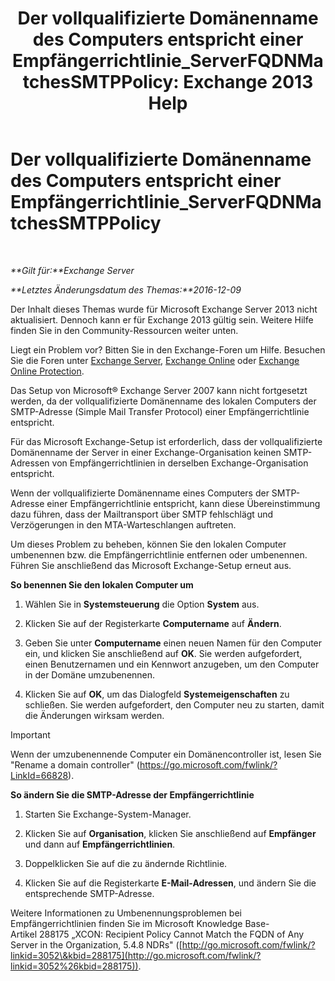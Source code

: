 ﻿---
title: 'Der vollqualifizierte Domänenname des Computers entspricht einer Empfängerrichtlinie_ServerFQDNMatchesSMTPPolicy: Exchange 2013 Help'
TOCTitle: Der vollqualifizierte Domänenname des Computers entspricht einer Empfängerrichtlinie_ServerFQDNMatchesSMTPPolicy
ms:assetid: f3ea61f8-1788-4cbf-814e-f7c088c1ac47
ms:mtpsurl: https://technet.microsoft.com/de-de/library/ms.exch.setupreadiness.serverfqdnmatchessmtppolicy(v=EXCHG.150)
ms:contentKeyID: 50477058
ms.date: 04/24/2018
mtps_version: v=EXCHG.150
ms.translationtype: HT
---

# Der vollqualifizierte Domänenname des Computers entspricht einer Empfängerrichtlinie\_ServerFQDNMatchesSMTPPolicy

 

_**Gilt für:**Exchange Server_

_**Letztes Änderungsdatum des Themas:**2016-12-09_

Der Inhalt dieses Themas wurde für Microsoft Exchange Server 2013 nicht aktualisiert. Dennoch kann er für Exchange 2013 gültig sein. Weitere Hilfe finden Sie in den Community-Ressourcen weiter unten.

Liegt ein Problem vor? Bitten Sie in den Exchange-Foren um Hilfe. Besuchen Sie die Foren unter [Exchange Server](https://go.microsoft.com/fwlink/p/?linkid=60612), [Exchange Online](https://go.microsoft.com/fwlink/p/?linkid=267542) oder [Exchange Online Protection](https://go.microsoft.com/fwlink/p/?linkid=285351).

Das Setup von Microsoft® Exchange Server 2007 kann nicht fortgesetzt werden, da der vollqualifizierte Domänenname des lokalen Computers der SMTP-Adresse (Simple Mail Transfer Protocol) einer Empfängerrichtlinie entspricht.

Für das Microsoft Exchange-Setup ist erforderlich, dass der vollqualifizierte Domänenname der Server in einer Exchange-Organisation keinen SMTP-Adressen von Empfängerrichtlinien in derselben Exchange-Organisation entspricht.

Wenn der vollqualifizierte Domänenname eines Computers der SMTP-Adresse einer Empfängerrichtlinie entspricht, kann diese Übereinstimmung dazu führen, dass der Mailtransport über SMTP fehlschlägt und Verzögerungen in den MTA-Warteschlangen auftreten.

Um dieses Problem zu beheben, können Sie den lokalen Computer umbenennen bzw. die Empfängerrichtlinie entfernen oder umbenennen. Führen Sie anschließend das Microsoft Exchange-Setup erneut aus.

**So benennen Sie den lokalen Computer um**

1.  Wählen Sie in **Systemsteuerung** die Option **System** aus.

2.  Klicken Sie auf der Registerkarte **Computername** auf **Ändern**.

3.  Geben Sie unter **Computername** einen neuen Namen für den Computer ein, und klicken Sie anschließend auf **OK**. Sie werden aufgefordert, einen Benutzernamen und ein Kennwort anzugeben, um den Computer in der Domäne umzubenennen.

4.  Klicken Sie auf **OK**, um das Dialogfeld **Systemeigenschaften** zu schließen. Sie werden aufgefordert, den Computer neu zu starten, damit die Änderungen wirksam werden.


> [!IMPORTANT]
> Wenn der umzubenennende Computer ein Domänencontroller ist, lesen Sie "Rename a domain controller" (<A href="https://go.microsoft.com/fwlink/?linkid=66828">https://go.microsoft.com/fwlink/?LinkId=66828</A>).



**So ändern Sie die SMTP-Adresse der Empfängerrichtlinie**

1.  Starten Sie Exchange-System-Manager.

2.  Klicken Sie auf **Organisation**, klicken Sie anschließend auf **Empfänger** und dann auf **Empfängerrichtlinien**.

3.  Doppelklicken Sie auf die zu ändernde Richtlinie.

4.  Klicken Sie auf die Registerkarte **E-Mail-Adressen**, und ändern Sie die entsprechende SMTP-Adresse.

Weitere Informationen zu Umbenennungsproblemen bei Empfängerrichtlinien finden Sie im Microsoft Knowledge Base-Artikel 288175 „XCON: Recipient Policy Cannot Match the FQDN of Any Server in the Organization, 5.4.8 NDRs" ([http://go.microsoft.com/fwlink/?linkid=3052\&kbid=288175](http://go.microsoft.com/fwlink/?linkid=3052%26kbid=288175)).

